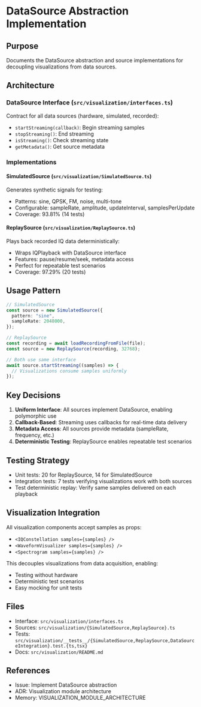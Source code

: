 # DataSource Abstraction Implementation

## Purpose

Documents the DataSource abstraction and source implementations for decoupling visualizations from data sources.

## Architecture

### DataSource Interface (`src/visualization/interfaces.ts`)

Contract for all data sources (hardware, simulated, recorded):

- `startStreaming(callback)`: Begin streaming samples
- `stopStreaming()`: End streaming
- `isStreaming()`: Check streaming state
- `getMetadata()`: Get source metadata

### Implementations

#### SimulatedSource (`src/visualization/SimulatedSource.ts`)

Generates synthetic signals for testing:

- Patterns: sine, QPSK, FM, noise, multi-tone
- Configurable: sampleRate, amplitude, updateInterval, samplesPerUpdate
- Coverage: 93.81% (14 tests)

#### ReplaySource (`src/visualization/ReplaySource.ts`)

Plays back recorded IQ data deterministically:

- Wraps IQPlayback with DataSource interface
- Features: pause/resume/seek, metadata access
- Perfect for repeatable test scenarios
- Coverage: 97.29% (20 tests)

## Usage Pattern

```typescript
// SimulatedSource
const source = new SimulatedSource({
  pattern: "sine",
  sampleRate: 2048000,
});

// ReplaySource
const recording = await loadRecordingFromFile(file);
const source = new ReplaySource(recording, 32768);

// Both use same interface
await source.startStreaming((samples) => {
  // Visualizations consume samples uniformly
});
```

## Key Decisions

1. **Uniform Interface**: All sources implement DataSource, enabling polymorphic use
2. **Callback-Based**: Streaming uses callbacks for real-time data delivery
3. **Metadata Access**: All sources provide metadata (sampleRate, frequency, etc.)
4. **Deterministic Testing**: ReplaySource enables repeatable test scenarios

## Testing Strategy

- Unit tests: 20 for ReplaySource, 14 for SimulatedSource
- Integration tests: 7 tests verifying visualizations work with both sources
- Test deterministic replay: Verify same samples delivered on each playback

## Visualization Integration

All visualization components accept samples as props:

- `<IQConstellation samples={samples} />`
- `<WaveformVisualizer samples={samples} />`
- `<Spectrogram samples={samples} />`

This decouples visualizations from data acquisition, enabling:

- Testing without hardware
- Deterministic test scenarios
- Easy mocking for unit tests

## Files

- Interface: `src/visualization/interfaces.ts`
- Sources: `src/visualization/{SimulatedSource,ReplaySource}.ts`
- Tests: `src/visualization/__tests__/{SimulatedSource,ReplaySource,DataSourceIntegration}.test.{ts,tsx}`
- Docs: `src/visualization/README.md`

## References

- Issue: Implement DataSource abstraction
- ADR: Visualization module architecture
- Memory: VISUALIZATION_MODULE_ARCHITECTURE
